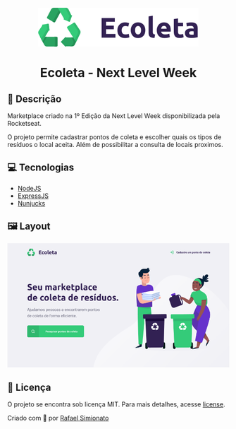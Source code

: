 <p align="center"><img src="/public/assets/logo.svg"></p> 
<h1 align="center">Ecoleta - Next Level Week</h1>



## 🔖 Descrição 
Marketplace criado na 1º Edição da Next Level Week disponibilizada pela Rocketseat.

O projeto permite cadastrar pontos de coleta e escolher quais os tipos de resíduos o local aceita.
Além de possibilitar a consulta de locais proximos.

## 💻 Tecnologias

* [NodeJS](https://nodejs.org/)<br>
* [ExpressJS](https://expressjs.com/pt-br/)<br>
* [Nunjucks](https://mozilla.github.io/nunjucks/)


## 🖼 Layout
![Layout Ecoleta](https://raw.githubusercontent.com/rafaasimi/ecoleta-nextlevelweek/master/public/assets/layout.PNG)

## 📝 Licença
O projeto se encontra sob licença MIT. Para mais detalhes, acesse [license](LICENSE).

Criado com 💙 por [Rafael Simionato](https://github.com/rafaasimi/)
